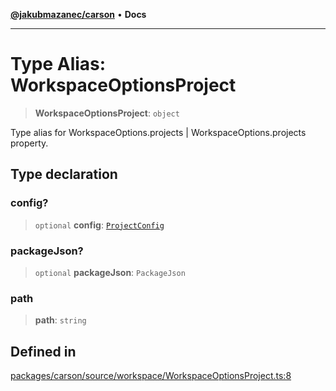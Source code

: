 [**@jakubmazanec/carson**](../README.md) • **Docs**

---

# Type Alias: WorkspaceOptionsProject

> **WorkspaceOptionsProject**: `object`

Type alias for WorkspaceOptions.projects | WorkspaceOptions.projects property.

## Type declaration

### config?

> `optional` **config**: [`ProjectConfig`](ProjectConfig.md)

### packageJson?

> `optional` **packageJson**: `PackageJson`

### path

> **path**: `string`

## Defined in

[packages/carson/source/workspace/WorkspaceOptionsProject.ts:8](https://github.com/jakubmazanec/tools/blob/4809b04453aafb35a917917e0b4964a9ec0cd132/packages/carson/source/workspace/WorkspaceOptionsProject.ts#L8)

